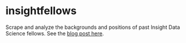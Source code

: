 # insightfellows
Scrape and analyze the backgrounds and positions of past Insight Data Science fellows. See the [blog post here](https://srcole.github.io/2018/05/10/insight_fellows/).
